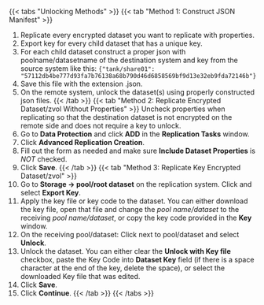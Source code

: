 ---
---

{{< tabs "Unlocking Methods" >}}
{{< tab "Method 1: Construct JSON Manifest" >}}
1. Replicate every encrypted dataset you want to replicate with properties. 
2. Export key for every child dataset that has a unique key. 
3. For each child dataset construct a proper json with poolname/datasetname of the destination system and key from the source system like this: 
   `{"tank/share01": "57112db4be777d93fa7b76138a68b790d46d6858569bf9d13e32eb9fda72146b"}`
5. Save this file with the extension <file>.json<file>. 
6. On the remote system, unlock the dataset(s) using properly constructed <file>json<file> files.
{{< /tab >}}
{{< tab "Method 2: Replicate Encrypted Dataset/zvol Without Properties" >}}
Uncheck properties when replicating so that the destination dataset is not encrypted on the remote side and does not require a key to unlock.
1. Go to **Data Protection** and click **ADD** in the **Replication Tasks** window.
2. Click **Advanced Replication Creation**.
3. Fill out the form as needed and make sure **Include Dataset Properties** is *NOT* checked.
4. Click **Save**.
{{< /tab >}}
{{< tab "Method 3: Replicate Key Encrypted Dataset/zvol" >}}
1. Go to **Storage -> pool/root dataset** on the replication system. Click <i class="fa fa-ellipsis-v" aria-hidden="true" title="Options"></i> and select **Export Key**.
2. Apply the key file or key code to the dataset. You can either download the key file, open that file and change the *pool name/dataset* to the receiving *pool name/dataset*, or copy the key code provided in the **Key** window.
3. On the receiving pool/dataset: Click <i class="fa fa-ellipsis-v" aria-hidden="true" title="Options"></i> next to pool/dataset and select **Unlock**.
4. Unlock the dataset. You can either clear the **Unlock with Key file** checkbox, paste the Key Code into **Dataset Key** field (if there is a space character at the end of the key, delete the space), or select the downloaded Key file that was edited.
5. Click **Save**.
5. Click **Continue**.
{{< /tab >}}
{{< /tabs >}}
